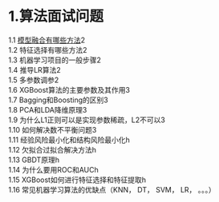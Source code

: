 1.算法面试问题<br/>
===
  1.1 [模型融合有哪些方法](https://baidu.com)2<br/>
  1.2 特征选择有哪些方法2<br/>
  1.3 机器学习项目的一般步骤2<br/>
  1.4 推导LR算法2<br/>
  1.5 多参数调参2<br/>
  1.6 XGBoost算法的主要参数及其作用3<br/>
  1.7 Bagging和Boosting的区别3<br/>
  1.8 PCA和LDA降维原理3<br/>
  1.9 为什么L1正则可以是实现参数稀疏，L2不可以3<br/>
  1.10 如何解决数不平衡问题3<br/>
  1.11 经验风险最小化和结构风险最小化h<br/>
  1.12 欠拟合过拟合解决方法h<br/>
  1.13 GBDT原理h<br/>
  1.14 为什么要用ROC和AUCh<br/>
  1.15 XGBoost如何进行特征选择和特征提取h<br/>
  1.16 常见机器学习算法的优缺点（KNN， DT， SVM， LR， 。。。）<br/>

